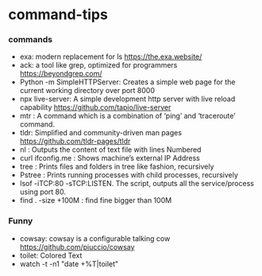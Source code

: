 # command-tips


### commands

* exa: modern replacement for ls https://the.exa.website/
* ack: a tool like grep, optimized for programmers https://beyondgrep.com/
* Python -m SimpleHTTPServer: Creates a simple web page for the current working directory over port 8000
* npx live-server:  A simple development http server with live reload capability  https://github.com/tapio/live-server
* mtr : A command which is a combination of ‘ping’ and ‘traceroute’ command.
* tldr: Simplified and community-driven man pages https://github.com/tldr-pages/tldr
* nl : Outputs the content of text file with lines Numbered
* curl ifconfig.me : Shows machine’s external IP Address
* tree : Prints files and folders in tree like fashion, recursively
* Pstree : Prints running processes with child processes, recursively
* lsof -iTCP:80 -sTCP:LISTEN. The script, outputs all the service/process using port 80.
* find . -size +100M : find fine bigger than 100M

### Funny

* cowsay: cowsay is a configurable talking cow https://github.com/piuccio/cowsay
* toilet: Colored Text
* watch -t -n1 "date +%T|toilet"